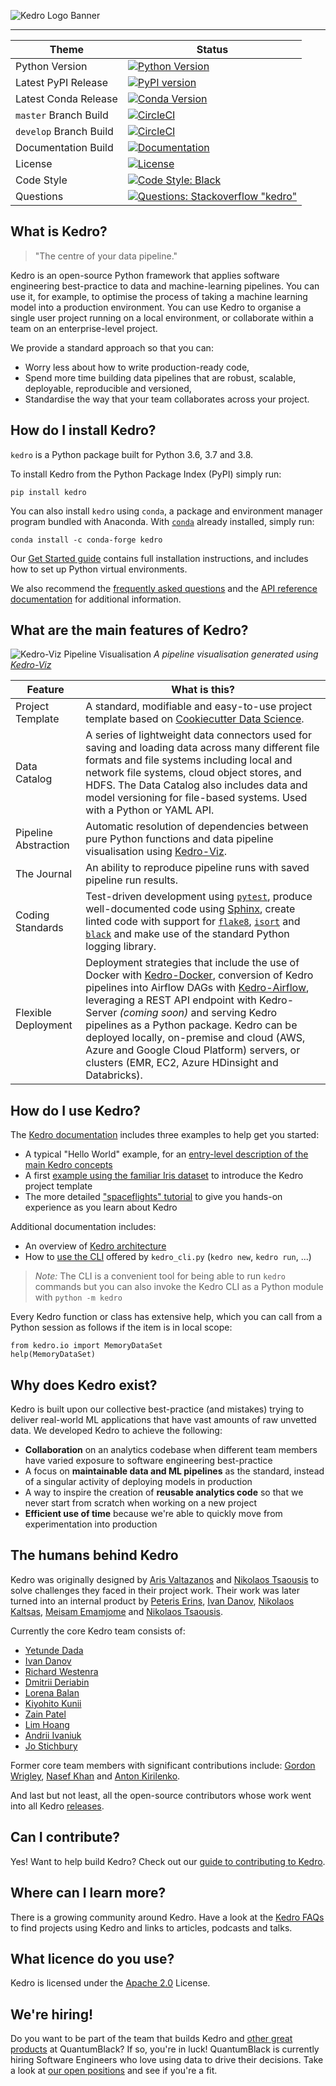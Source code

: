 ![Kedro Logo Banner](https://raw.githubusercontent.com/quantumblacklabs/kedro/develop/static/img/kedro_banner.png)

-----------------

| Theme | Status |
|------------------------|-------------------------------------------------------------------------------------------------------------------------------------------------------------------------------------------------------------------------------------------------------------------------------------------------------------------------------------|
| Python Version | [![Python Version](https://img.shields.io/badge/python-3.6%20%7C%203.7%20%7C%203.8-blue.svg)](https://pypi.org/project/kedro/) |
| Latest PyPI Release | [![PyPI version](https://badge.fury.io/py/kedro.svg)](https://pypi.org/project/kedro/) |
| Latest Conda Release | [![Conda Version](https://img.shields.io/conda/vn/conda-forge/kedro.svg)](https://anaconda.org/conda-forge/kedro) |
| `master` Branch Build | [![CircleCI](https://circleci.com/gh/quantumblacklabs/kedro/tree/master.svg?style=shield)](https://circleci.com/gh/quantumblacklabs/kedro/tree/master) |
| `develop` Branch Build | [![CircleCI](https://circleci.com/gh/quantumblacklabs/kedro/tree/develop.svg?style=shield)](https://circleci.com/gh/quantumblacklabs/kedro/tree/develop) |
| Documentation Build | [![Documentation](https://readthedocs.org/projects/kedro/badge/?version=latest)](https://kedro.readthedocs.io/) |
| License | [![License](https://img.shields.io/badge/license-Apache%202.0-blue.svg)](https://opensource.org/licenses/Apache-2.0) |
| Code Style | [![Code Style: Black](https://img.shields.io/badge/code%20style-black-black.svg)](https://github.com/ambv/black) |
| Questions | [![Questions: Stackoverflow "kedro"](https://img.shields.io/badge/stackoverflow%20tag-kedro-yellow)](https://stackoverflow.com/questions/tagged/kedro) |


## What is Kedro?

> "The centre of your data pipeline."

Kedro is an open-source Python framework that applies software engineering best-practice to data and machine-learning pipelines.  You can use it, for example, to optimise the process of taking a machine learning model into a production environment. You can use Kedro to organise a single user project running on a local environment, or collaborate within a team on an enterprise-level project.

We provide a standard approach so that you can:

 - Worry less about how to write production-ready code,
 - Spend more time building data pipelines that are robust, scalable, deployable, reproducible and versioned,
 - Standardise the way that your team collaborates across your project.


## How do I install Kedro?

`kedro` is a Python package built for Python 3.6, 3.7 and 3.8.

To install Kedro from the Python Package Index (PyPI) simply run:

```
pip install kedro
```

You can also install `kedro` using `conda`, a package and environment manager program bundled with Anaconda. With [`conda`](https://kedro.readthedocs.io/en/stable/02_getting_started/01_prerequisites.html#working-with-virtual-environments) already installed, simply run:

```
conda install -c conda-forge kedro
```

Our [Get Started guide](https://kedro.readthedocs.io/en/stable/02_getting_started/01_prerequisites.html) contains full installation instructions, and includes how to set up Python virtual environments.

We also recommend the [frequently asked questions](https://kedro.readthedocs.io/en/stable/06_resources/01_faq.html) and the [API reference documentation](https://kedro.readthedocs.io/en/stable/kedro.html) for additional information.


## What are the main features of Kedro?

![Kedro-Viz Pipeline Visualisation](https://raw.githubusercontent.com/quantumblacklabs/kedro/develop/static/img/pipeline_visualisation.png)
*A pipeline visualisation generated using [Kedro-Viz](https://github.com/quantumblacklabs/kedro-viz)*


| Feature | What is this? |
|----------------------|----------------------------------------------------------------------------------------------------------------------------------------------------------------------------------------------------------------------------------------------------------------|
| Project Template | A standard, modifiable and easy-to-use project template based on [Cookiecutter Data Science](https://github.com/drivendata/cookiecutter-data-science/). |
| Data Catalog | A series of lightweight data connectors used for saving and loading data across many different file formats and file systems including local and network file systems, cloud object stores, and HDFS. The Data Catalog also includes data and model versioning for file-based systems. Used with a Python or YAML API. |
| Pipeline Abstraction | Automatic resolution of dependencies between pure Python functions and data pipeline visualisation using [Kedro-Viz](https://github.com/quantumblacklabs/kedro-viz). |
| The Journal | An ability to reproduce pipeline runs with saved pipeline run results. |
| Coding Standards | Test-driven development using [`pytest`](https://github.com/pytest-dev/pytest), produce well-documented code using [Sphinx](http://www.sphinx-doc.org/en/master/), create linted code with support for [`flake8`](https://github.com/PyCQA/flake8), [`isort`](https://github.com/timothycrosley/isort) and [`black`](https://github.com/psf/black) and make use of the standard Python logging library. |
| Flexible Deployment | Deployment strategies that include the use of Docker with [Kedro-Docker](https://github.com/quantumblacklabs/kedro-docker), conversion of Kedro pipelines into Airflow DAGs with [Kedro-Airflow](https://github.com/quantumblacklabs/kedro-airflow), leveraging a REST API endpoint with Kedro-Server _(coming soon)_ and serving Kedro pipelines as a Python package. Kedro can be deployed locally, on-premise and cloud (AWS, Azure and Google Cloud Platform) servers, or clusters (EMR, EC2, Azure HDinsight and Databricks). |


## How do I use Kedro?

The [Kedro documentation](https://kedro.readthedocs.io/en/stable/) includes three examples to help get you started:

-   A typical "Hello World" example, for an [entry-level description of the main Kedro concepts](https://kedro.readthedocs.io/en/stable/02_getting_started/04_hello_world.html)
-   A first [example using the familiar Iris dataset](https://kedro.readthedocs.io/en/stable/02_getting_started/04_hello_world.html) to introduce the Kedro project template
-   The more detailed ["spaceflights" tutorial](https://kedro.readthedocs.io/en/stable/03_tutorial/02_tutorial_template.html) to give you hands-on experience as you learn about Kedro

Additional documentation includes:

- An overview of [Kedro architecture](https://kedro.readthedocs.io/en/stable/06_resources/02_architecture_overview.html)
- How to [use the CLI](https://kedro.readthedocs.io/en/stable/06_resources/03_commands_reference.html) offered by `kedro_cli.py` (`kedro new`, `kedro run`, ...)

> *Note:* The CLI is a convenient tool for being able to run `kedro` commands but you can also invoke the Kedro CLI as a Python module with `python -m kedro`

Every Kedro function or class has extensive help, which you can call from a Python session as follows if the item is in local scope:

```
from kedro.io import MemoryDataSet
help(MemoryDataSet)
```


## Why does Kedro exist?

Kedro is built upon our collective best-practice (and mistakes) trying to deliver real-world ML applications that have vast amounts of raw unvetted data. We developed Kedro to achieve the following:

 - **Collaboration** on an analytics codebase when different team members have varied exposure to software engineering best-practice
 - A focus on **maintainable data and ML pipelines** as the standard, instead of a singular activity of deploying models in production
 - A way to inspire the creation of **reusable analytics code** so that we never start from scratch when working on a new project
 - **Efficient use of time** because we're able to quickly move from experimentation into production

## The humans behind Kedro

Kedro was originally designed by [Aris Valtazanos](https://github.com/arisvqb) and [Nikolaos Tsaousis](https://github.com/tsanikgr) to solve challenges they faced in their project work.
Their work was later turned into an internal product by [Peteris Erins](https://github.com/Pet3ris), [Ivan Danov](https://github.com/idanov), [Nikolaos Kaltsas](https://github.com/nikos-kal), [Meisam Emamjome](https://github.com/misamae) and [Nikolaos Tsaousis](https://github.com/tsanikgr).

Currently the core Kedro team consists of:

* [Yetunde Dada](https://github.com/yetudada)
* [Ivan Danov](https://github.com/idanov)
* [Richard Westenra](https://github.com/richardwestenra)
* [Dmitrii Deriabin](https://github.com/DmitryDeryabin)
* [Lorena Balan](https://github.com/lorenabalan)
* [Kiyohito Kunii](https://github.com/921kiyo)
* [Zain Patel](https://github.com/mzjp2)
* [Lim Hoang](https://github.com/limdauto)
* [Andrii Ivaniuk](https://github.com/andrii-ivaniuk)
* [Jo Stichbury](https://github.com/stichbury)

Former core team members with significant contributions include: [Gordon Wrigley](https://github.com/tolomea), [Nasef Khan](https://github.com/nakhan98) and [Anton Kirilenko](https://github.com/Flid).

And last but not least, all the open-source contributors whose work went into all Kedro [releases](https://github.com/quantumblacklabs/kedro/blob/master/RELEASE.md).

## Can I contribute?

Yes! Want to help build Kedro? Check out our [guide to contributing to Kedro](https://github.com/quantumblacklabs/kedro/blob/master/CONTRIBUTING.md).


## Where can I learn more?

There is a growing community around Kedro. Have a look at the [Kedro FAQs](https://kedro.readthedocs.io/en/stable/06_resources/01_faq.html#how-can-i-find-out-more-about-kedro) to find projects using Kedro and links to articles, podcasts and talks.


## What licence do you use?

Kedro is licensed under the [Apache 2.0](https://github.com/quantumblacklabs/kedro/blob/master/LICENSE.md) License.


## We're hiring!

Do you want to be part of the team that builds Kedro and [other great products](https://quantumblack.com/labs) at QuantumBlack? If so, you're in luck! QuantumBlack is currently hiring Software Engineers who love using data to drive their decisions. Take a look at [our open positions](https://www.quantumblack.com/careers/current-openings#content) and see if you're a fit.
